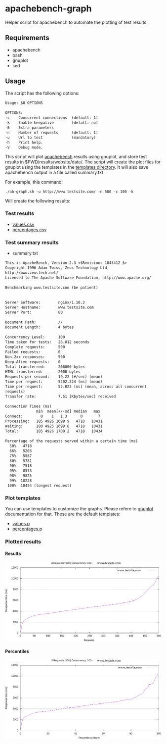 # apachebench-graph

Helper script for apachebench to automate the plotting of test results.

## Requirements

* apachebench
* bash
* gnuplot
* sed

## Usage

The script has the following options:

```
Usage: $0 OPTIONS

OPTIONS:
-c    Concurrent connections  (default: 1)
-k    Enable keepalive        (defalt: no)
-E    Extra parameters
-n    Number of requests      (default: 1)
-u    Url to test             (mandatory)
-h    Print help.
-V    Debug mode.
```

This script will plot [apachebench](https://httpd.apache.org/docs/2.4/programs/ab.html) results using gnuplot, and store test results
in $PWD/results/website/date/. The script will create the plot files for gnuplot
using the templates in the [templates directory](templates/). It will also save apachebench
output in a file called summary.txt


For example, this command:
```
./ab-graph.sh -u http://www.testsite.com/ -n 500 -c 100 -k
```
Will create the following results:

### Test results

* [values.csv](exmple_results/values.csv)
* [percentages.csv](exmple_results/values.csv)

### Test summary results
* summary.txt

```
This is ApacheBench, Version 2.3 <$Revision: 1843412 $>
Copyright 1996 Adam Twiss, Zeus Technology Ltd, http://www.zeustech.net/
Licensed to The Apache Software Foundation, http://www.apache.org/

Benchmarking www.testsite.com (be patient)


Server Software:        nginx/1.10.3
Server Hostname:        www.testsite.com
Server Port:            80

Document Path:          //
Document Length:        4 bytes

Concurrency Level:      100
Time taken for tests:   26.012 seconds
Complete requests:      500
Failed requests:        0
Non-2xx responses:      500
Keep-Alive requests:    0
Total transferred:      200000 bytes
HTML transferred:       2000 bytes
Requests per second:    19.22 [#/sec] (mean)
Time per request:       5202.324 [ms] (mean)
Time per request:       52.023 [ms] (mean, across all concurrent requests)
Transfer rate:          7.51 [Kbytes/sec] received

Connection Times (ms)
              min  mean[+/-sd] median   max
Connect:        0    1   1.3      0       7
Processing:   185 4926 1699.9   4718   10431
Waiting:      180 4925 1699.8   4718   10431
Total:        185 4926 1700.2   4718   10434

Percentage of the requests served within a certain time (ms)
  50%   4718
  66%   5203
  75%   5587
  80%   5781
  90%   7518
  95%   8573
  98%   9825
  99%  10228
 100%  10434 (longest request)
```

### Plot templates

You can use templates to customize the graphs. Please refere to [gnuplot](http://www.gnuplot.info/documentation.html) documentation for that. These are the default templates:

* [values.p](example_results/values.p)
* [percentages.p](example_results/percentages.p)

### Plotted results

#### Results
![GitHub Logo](/example_results/values.tsv.png)

#### Percentiles
![GitHub Logo](/example_results/percentages.csv.png)
